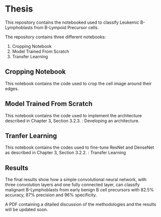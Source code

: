 # Thesis
This repository contains the notebooked used to classify Leukemic B-Lymphoblasts from B-Lympoid Precursor cells.

The repository contains three different notebooks: 
1) Cropping Notebook
2) Model Trained From Scratch
3) Transfer Learning

## Cropping Notebook
This notebook contains the code used to crop the cell image around their edges. 

## Model Trained From Scratch
This notebook contains the code used to implement the architecture described in Chapter 3, Section 3.2.3. : Developing an architecture. 

## Tranfer Learning
This notebook contains the codes used to fine-tune ResNet and DenseNet as described in Chapter 3, Section 3.2.2. : Transfer Learning

## Results
The final results show how a simple convolutional neural network, with three convolution layers and one fully connected layer, can classify malignant B-Lymphoblasts from early benign B cell precursors with 82.5% accuracy, 87% precision and 96% specificity.

A PDF containing a ditailed discussion of the methodologies and the results will be updated soon.
